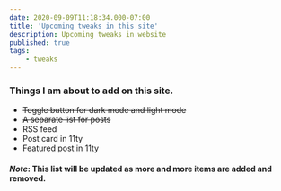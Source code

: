 ```yaml
---
date: 2020-09-09T11:18:34.000-07:00
title: 'Upcoming tweaks in this site'
description: Upcoming tweaks in website
published: true
tags:
    - tweaks
---
```


### Things I am about to add on this site.

- ~~Toggle button for dark mode and light mode~~
- ~~A separate list for posts~~
- RSS feed
- Post card in 11ty
- Featured post in 11ty
  


#### *Note*: This list will be updated as more and more items are added and removed.